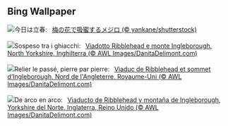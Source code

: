 ## Bing Wallpaper
![](https://www.bing.com/th?id=OHR.Risshun2025_JA-JP6529014440_UHD.jpg&w=1000)今日は立春:&nbsp;&ensp;[梅の花で吸蜜するメジロ (© yankane/shutterstock)](https://www.bing.com/th?id=OHR.Risshun2025_JA-JP6529014440_UHD.jpg)
<br><br/>
![](https://www.bing.com/th?id=OHR.RibbleheadViaduct_IT-IT3273904446_UHD.jpg&w=1000)Sospeso tra i ghiacchi:&nbsp;&ensp;[Viadotto Ribblehead e monte Ingleborough, North Yorkshire, Inghilterra (© AWL Images/DanitaDelimont.com)](https://www.bing.com/th?id=OHR.RibbleheadViaduct_IT-IT3273904446_UHD.jpg)
<br><br/>
![](https://www.bing.com/th?id=OHR.RibbleheadViaduct_FR-FR4663739053_UHD.jpg&w=1000)Relier le passé, pierre par pierre:&nbsp;&ensp;[Viaduc de Ribblehead et sommet d’Ingleborough, Nord de l'Angleterre, Royaume-Uni (© AWL Images/DanitaDelimont.com)](https://www.bing.com/th?id=OHR.RibbleheadViaduct_FR-FR4663739053_UHD.jpg)
<br><br/>
![](https://www.bing.com/th?id=OHR.RibbleheadViaduct_ES-ES5419364772_UHD.jpg&w=1000)De arco en arco:&nbsp;&ensp;[Viaducto de Ribblehead y montaña de Ingleborough, Yorkshire del Norte, Inglaterra, Reino Unido (© AWL Images/DanitaDelimont.com)](https://www.bing.com/th?id=OHR.RibbleheadViaduct_ES-ES5419364772_UHD.jpg)
<br><br/>
